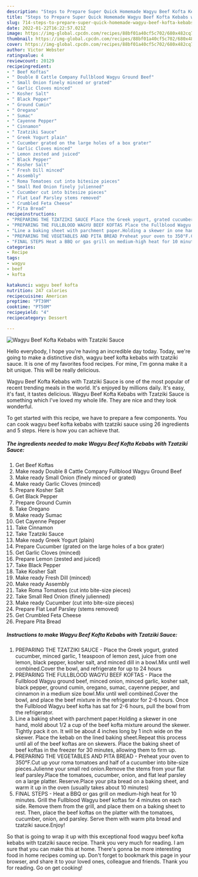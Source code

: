```yaml
---
description: "Steps to Prepare Super Quick Homemade Wagyu Beef Kofta Kebabs with Tzatziki Sauce"
title: "Steps to Prepare Super Quick Homemade Wagyu Beef Kofta Kebabs with Tzatziki Sauce"
slug: 714-steps-to-prepare-super-quick-homemade-wagyu-beef-kofta-kebabs-with-tzatziki-sauce
date: 2022-01-22T16:22:57.021Z
image: https://img-global.cpcdn.com/recipes/88bf01a40cf5c702/680x482cq70/wagyu-beef-kofta-kebabs-with-tzatziki-sauce-recipe-main-photo.jpg
thumbnail: https://img-global.cpcdn.com/recipes/88bf01a40cf5c702/680x482cq70/wagyu-beef-kofta-kebabs-with-tzatziki-sauce-recipe-main-photo.jpg
cover: https://img-global.cpcdn.com/recipes/88bf01a40cf5c702/680x482cq70/wagyu-beef-kofta-kebabs-with-tzatziki-sauce-recipe-main-photo.jpg
author: Victor Webster
ratingvalue: 4
reviewcount: 20129
recipeingredient:
- " Beef Koftas"
- " Double 8 Cattle Company Fullblood Wagyu Ground Beef"
- " Small Onion finely minced or grated"
- " Garlic Cloves minced"
- " Kosher Salt"
- " Black Pepper"
- " Ground Cumin"
- " Oregano"
- " Sumac"
- " Cayenne Pepper"
- " Cinnamon"
- " Tzatziki Sauce"
- " Greek Yogurt plain"
- " Cucumber grated on the large holes of a box grater"
- " Garlic Cloves minced"
- " Lemon zested and juiced"
- " Black Pepper"
- " Kosher Salt"
- " Fresh Dill minced"
- " Assembly"
- " Roma Tomatoes cut into bitesize pieces"
- " Small Red Onion finely julienned"
- " Cucumber cut into bitesize pieces"
- " Flat Leaf Parsley stems removed"
- " Crumbled Feta Cheese"
- " Pita Bread"
recipeinstructions:
- "PREPARING THE TZATZIKI SAUCE Place the Greek yogurt, grated cucumber, minced garlic, 1 teaspoon of lemon zest, juice from one lemon, black pepper, kosher salt, and minced dill in a bowl.Mix until well combined.Cover the bowl, and refrigerate for up to 24 hours"
- "PREPARING THE FULLBLOOD WAGYU BEEF KOFTAS Place the Fullblood Wagyu ground beef, minced onion, minced garlic, kosher salt, black pepper, ground cumin, oregano, sumac, cayenne pepper, and cinnamon in a medium size bowl.Mix until well combined.Cover the bowl, and place the beef mixture in the refrigerator for 2-6 hours. Once the Fullblood Wagyu beef kofta has sat for 2-6 hours, pull the bowl from the refrigerator."
- "Line a baking sheet with parchment paper.Holding a skewer in one hand, mold about 1/2 a cup of the beef kofta mixture around the skewer. Tightly pack it on. It will be about 4 inches long by 1 inch wide on the skewer. Place the kebab on the lined baking sheet.Repeat this process until all of the beef koftas are on skewers. Place the baking sheet of beef koftas in the freezer for 30 minutes, allowing them to firm up."
- "PREPARING THE VEGETABLES AND PITA BREAD Preheat your oven to 350°F.Cut up your roma tomatoes and half of a cucumber into bite-size pieces.Julienne your small red onion.Remove the stems from your flat leaf parsley.Place the tomatoes, cucumber, onion, and flat leaf parsley on a large platter. Reserve.Place your pita bread on a baking sheet, and warm it up in the oven (usually takes about 10 minutes)"
- "FINAL STEPS Heat a BBQ or gas grill on medium-high heat for 10 minutes. Grill the Fullblood Wagyu beef koftas for 4 minutes on each side. Remove them from the grill, and place them on a baking sheet to rest. Then, place the beef koftas on the platter with the tomatoes, cucumber, onion, and parsley. Serve them with warm pita bread and tzatziki sauce.Enjoy!"
categories:
- Recipe
tags:
- wagyu
- beef
- kofta

katakunci: wagyu beef kofta 
nutrition: 247 calories
recipecuisine: American
preptime: "PT39M"
cooktime: "PT50M"
recipeyield: "4"
recipecategory: Dessert

---
```



![Wagyu Beef Kofta Kebabs with Tzatziki Sauce](https://img-global.cpcdn.com/recipes/88bf01a40cf5c702/680x482cq70/wagyu-beef-kofta-kebabs-with-tzatziki-sauce-recipe-main-photo.jpg)

Hello everybody, I hope you're having an incredible day today. Today, we're going to make a distinctive dish, wagyu beef kofta kebabs with tzatziki sauce. It is one of my favorites food recipes. For mine, I'm gonna make it a bit unique. This will be really delicious.



Wagyu Beef Kofta Kebabs with Tzatziki Sauce is one of the most popular of recent trending meals in the world. It's enjoyed by millions daily. It's easy, it's fast, it tastes delicious. Wagyu Beef Kofta Kebabs with Tzatziki Sauce is something which I've loved my whole life. They are nice and they look wonderful.


To get started with this recipe, we have to prepare a few components. You can cook wagyu beef kofta kebabs with tzatziki sauce using 26 ingredients and 5 steps. Here is how you can achieve that.

<!--inarticleads1-->

##### The ingredients needed to make Wagyu Beef Kofta Kebabs with Tzatziki Sauce:

1. Get  Beef Koftas
1. Make ready  Double 8 Cattle Company Fullblood Wagyu Ground Beef
1. Make ready  Small Onion (finely minced or grated)
1. Make ready  Garlic Cloves (minced)
1. Prepare  Kosher Salt
1. Get  Black Pepper
1. Prepare  Ground Cumin
1. Take  Oregano
1. Make ready  Sumac
1. Get  Cayenne Pepper
1. Take  Cinnamon
1. Take  Tzatziki Sauce
1. Make ready  Greek Yogurt (plain)
1. Prepare  Cucumber (grated on the large holes of a box grater)
1. Get  Garlic Cloves (minced)
1. Prepare  Lemon (zested and juiced)
1. Take  Black Pepper
1. Take  Kosher Salt
1. Make ready  Fresh Dill (minced)
1. Make ready  Assembly
1. Take  Roma Tomatoes (cut into bite-size pieces)
1. Take  Small Red Onion (finely julienned)
1. Make ready  Cucumber (cut into bite-size pieces)
1. Prepare  Flat Leaf Parsley (stems removed)
1. Get  Crumbled Feta Cheese
1. Prepare  Pita Bread




<!--inarticleads2-->

##### Instructions to make Wagyu Beef Kofta Kebabs with Tzatziki Sauce:

1. PREPARING THE TZATZIKI SAUCE - Place the Greek yogurt, grated cucumber, minced garlic, 1 teaspoon of lemon zest, juice from one lemon, black pepper, kosher salt, and minced dill in a bowl.Mix until well combined.Cover the bowl, and refrigerate for up to 24 hours
1. PREPARING THE FULLBLOOD WAGYU BEEF KOFTAS - Place the Fullblood Wagyu ground beef, minced onion, minced garlic, kosher salt, black pepper, ground cumin, oregano, sumac, cayenne pepper, and cinnamon in a medium size bowl.Mix until well combined.Cover the bowl, and place the beef mixture in the refrigerator for 2-6 hours. Once the Fullblood Wagyu beef kofta has sat for 2-6 hours, pull the bowl from the refrigerator.
1. Line a baking sheet with parchment paper.Holding a skewer in one hand, mold about 1/2 a cup of the beef kofta mixture around the skewer. Tightly pack it on. It will be about 4 inches long by 1 inch wide on the skewer. Place the kebab on the lined baking sheet.Repeat this process until all of the beef koftas are on skewers. Place the baking sheet of beef koftas in the freezer for 30 minutes, allowing them to firm up.
1. PREPARING THE VEGETABLES AND PITA BREAD - Preheat your oven to 350°F.Cut up your roma tomatoes and half of a cucumber into bite-size pieces.Julienne your small red onion.Remove the stems from your flat leaf parsley.Place the tomatoes, cucumber, onion, and flat leaf parsley on a large platter. Reserve.Place your pita bread on a baking sheet, and warm it up in the oven (usually takes about 10 minutes)
1. FINAL STEPS - Heat a BBQ or gas grill on medium-high heat for 10 minutes. Grill the Fullblood Wagyu beef koftas for 4 minutes on each side. Remove them from the grill, and place them on a baking sheet to rest. Then, place the beef koftas on the platter with the tomatoes, cucumber, onion, and parsley. Serve them with warm pita bread and tzatziki sauce.Enjoy!




So that is going to wrap it up with this exceptional food wagyu beef kofta kebabs with tzatziki sauce recipe. Thank you very much for reading. I am sure that you can make this at home. There's gonna be more interesting food in home recipes coming up. Don't forget to bookmark this page in your browser, and share it to your loved ones, colleague and friends. Thank you for reading. Go on get cooking!
